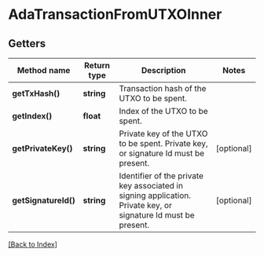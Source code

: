 # AdaTransactionFromUTXOInner

## Getters

Method name | Return type | Description | Notes
------------ | ------------- | ------------- | -------------
**getTxHash()** | **string** | Transaction hash of the UTXO to be spent. |
**getIndex()** | **float** | Index of the UTXO to be spent. |
**getPrivateKey()** | **string** | Private key of the UTXO to be spent. Private key, or signature Id must be present. | [optional]
**getSignatureId()** | **string** | Identifier of the private key associated in signing application. Private key, or signature Id must be present. | [optional]

[[Back to Index]](../index.md)
